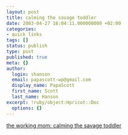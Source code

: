 ```yaml
---
layout: post
title: calming the savage toddler
date: 2003-04-27 16:04:11.000000000 +02:00
categories:
- quick links
tags: []
status: publish
type: post
published: true
meta: {}
author:
  login: shanson
  email: papascott-wp@gmail.com
  display_name: PapaScott
  first_name: Scott
  last_name: Hanson
excerpt: !ruby/object:Hpricot::Doc
  options: {}
---
```

<p><a title="using shame and a video camera, think it would work on Christopher?" href="http://www.theworkingmom.net/archives/003777.php">the working mom: calming the savage toddler</a></p>
